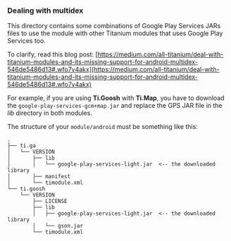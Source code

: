 ### Dealing with multidex

This directory contains some combinations of Google Play Services JARs files to use the module with other Titanium modules that uses Google Play Services too.

To clarify, read this blog post: [https://medium.com/all-titanium/deal-with-titanium-modules-and-its-missing-support-for-android-multidex-546de5486d13#.wfo7v4akx](https://medium.com/all-titanium/deal-with-titanium-modules-and-its-missing-support-for-android-multidex-546de5486d13#.wfo7v4akx)

For example, if you are using **Ti.Goosh** with **Ti.Map**, you have to download the `google-play-services-gcm+map.jar` and replace the GPS JAR file in the *lib* directory in both modules.

The structure of your `module/android` must be something like this:

```
.
├── ti.ga
│   └── VERSION
│       ├── lib
│       │   └── google-play-services-light.jar  <-- the downloaded library
│       ├── manifest
│       └── timodule.xml
└── ti.goosh
    └── VERSION
        ├── LICENSE
        ├── lib
        │   ├── google-play-services-light.jar  <-- the downloaded library
        │   └── gson.jar
        └── timodule.xml
```